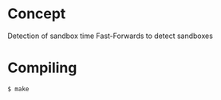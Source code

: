 # Concept

Detection of sandbox time Fast-Forwards to detect sandboxes

# Compiling

```bash
$ make
```